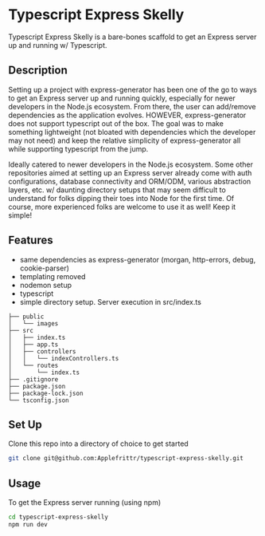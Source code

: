 # Typescript Express Skelly

Typescript Express Skelly is a bare-bones scaffold to get an Express server up and running w/ Typescript.

## Description

Setting up a project with express-generator has been one of the go to ways to get an Express server up and running quickly, especially for newer developers in the Node.js ecosystem. From there, the user can add/remove dependencies as the application evolves. HOWEVER, express-generator does not support typescript out of the box. The goal was to make something lightweight (not bloated with dependencies which the developer may not need) and keep the relative simplicity of express-generator all while supporting typescript from the jump.

Ideally catered to newer developers in the Node.js ecosystem. Some other repositories aimed at setting up an Express server already come with auth configurations, database connectivity and ORM/ODM, various abstraction layers, etc. w/ daunting directory setups that may seem difficult to understand for folks dipping their toes into Node for the first time. Of course, more experienced folks are welcome to use it as well! Keep it simple!

## Features

- same dependencies as express-generator (morgan, http-errors, debug, cookie-parser)
- templating removed
- nodemon setup
- typescript
- simple directory setup. Server execution in src/index.ts

```
├── public
│   └── images
├── src
│   ├── index.ts
│   ├── app.ts
│   ├── controllers
│   │   └── indexControllers.ts
│   └── routes
│       └── index.ts
├── .gitignore
├── package.json
├── package-lock.json
└── tsconfig.json
```

## Set Up

Clone this repo into a directory of choice to get started

```bash
git clone git@github.com:Applefrittr/typescript-express-skelly.git
```

## Usage

To get the Express server running (using npm)

```bash
cd typescript-express-skelly
npm run dev
```
